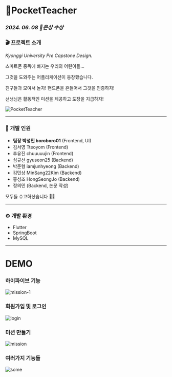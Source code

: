 
# 🐥PocketTeacher
### _2024. 06. 08 🥈은상 수상_


### 🎬 프로젝트 소개

_Kyonggi University Pre Capstone Design._


스마트폰 중독에 빠지는 우리의 어린이들... 

그것을 도와주는 어플리케이션이 등장했습니다.

친구들과 모여서 놀자! 핸드폰을 흔들어서 그것을 인증하자!

선생님은 활동적인 미션을 제공하고 도장을 지급하자!

![PocketTeacher](https://github.com/Capstone-Project-Basic/capstone/assets/98679575/ed06f143-2d40-407c-9e28-741e7ff9ef4b)

---
### 🧠 개발 인원
- **팀장 박성민 boroboro01** (Frontend, UI)
- 김서영 Tteoyom (Frontend)
- 추유진 chuuuuujin (Frontend)
- 심규선 gyuseon25 (Backend)
- 박준형 iamjunhyeong (Backend)
- 김민상 MinSang22Kim (Backend)
- 홍성조 HongSeongJo (Backend)
- 정의민 (Backend, 논문 작성)
  
모두들 수고하셨습니다 👍🏻

---
### ⚙️ 개발 환경
- Flutter
- SpringBoot
- MySQL
---
# DEMO

### 하이파이브 기능

![mission-1](https://github.com/Capstone-Project-Basic/capstone/assets/98679575/2600c026-e171-4c4f-b724-d09dbc0142a7)

### 회원가입 및 로그인

![login](https://github.com/Capstone-Project-Basic/capstone/assets/98679575/4eb6f49b-1dbe-41d1-87f0-efd4e5e7657a)

### 미션 만들기

![mission](https://github.com/Capstone-Project-Basic/capstone/assets/98679575/8bccb28e-065b-42c9-be99-3c183df37c9c)

### 여러가지 기능들

![some](https://github.com/Capstone-Project-Basic/capstone/assets/98679575/c3eed3b4-3a51-48ca-a145-de8989997880)




